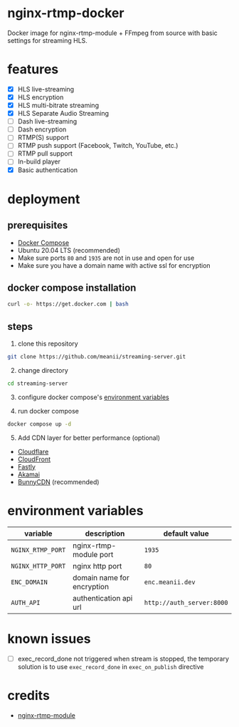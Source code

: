 # nginx-rtmp-docker
Docker image for nginx-rtmp-module + FFmpeg from source with basic settings for streaming HLS.

# features
- [x] HLS live-streaming
- [x] HLS encryption 
- [x] HLS multi-bitrate streaming
- [x] HLS Separate Audio Streaming
- [ ] Dash live-streaming
- [ ] Dash encryption
- [ ] RTMP(S) support
- [ ] RTMP push support (Facebook, Twitch, YouTube, etc.)
- [ ] RTMP pull support
- [ ] In-build player
- [x] Basic authentication

# deployment
## prerequisites
- [Docker Compose](https://docs.docker.com/compose/install/)
- Ubuntu 20.04 LTS (recommended)
- Make sure ports `80` and `1935` are not in use and open for use
- Make sure you have a domain name with active ssl for encryption

## docker compose installation
```bash
curl -o- https://get.docker.com | bash
```
## steps 
1. clone this repository
```bash
git clone https://github.com/meanii/streaming-server.git
```
2. change directory
```bash
cd streaming-server
```

3. configure docker compose's [environment variables](#environment-variables)


4. run docker compose
```bash
docker compose up -d
```

5. Add CDN layer for better performance (optional)
- [Cloudflare](https://www.cloudflare.com/)
- [CloudFront](https://aws.amazon.com/cloudfront/)
- [Fastly](https://www.fastly.com/)
- [Akamai](https://www.akamai.com/)
- [BunnyCDN](https://bunnycdn.com/) (recommended)

# environment variables
| variable | description | default value |
| --- | --- | --- |
| `NGINX_RTMP_PORT` | nginx-rtmp-module port | `1935` |
| `NGINX_HTTP_PORT` | nginx http port | `80` |
| `ENC_DOMAIN` | domain name for encryption | `enc.meanii.dev` |
| `AUTH_API` | authentication api url | `http://auth_server:8000` |


# known issues
- [ ] exec_record_done not triggered when stream is stopped, the temporary solution is to use `exec_record_done` in `exec_on_publish` directive

# credits
- [nginx-rtmp-module](https://github.com/arut/nginx-rtmp-module)
